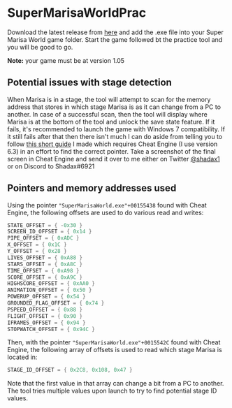 # SuperMarisaWorldPrac
Download the latest release from [here](https://github.com/shadax1/SuperMarisaWorldPrac/releases) and add the .exe file into your Super Marisa World game folder. Start the game followed bt the practice tool and you will be good to go.

**Note:** your game must be at version 1.05

## Potential issues with stage detection
When Marisa is in a stage, the tool will attempt to scan for the memory address that stores in which stage Marisa is as it can change from a PC to another.
In case of a successful scan, then the tool will display where Marisa is at the bottom of the tool and unlock the save state feature. If it fails, it's recommended to launch the game with Windows 7 compatibility.
If it still fails after that then there isn't much I can do aside from telling you to follow [this short guide](https://youtu.be/xBSTnnGhPpo) I made which requires Cheat Engine (I use version 6.3) in an effort to find the correct pointer. Take a screenshot of the final screen in Cheat Engine and send it over to me either on Twitter [@shadax1](https://twitter.com/Shadax1) or on Discord to Shadax#6921

## Pointers and memory addresses used
Using the pointer `"SuperMarisaWorld.exe"+00155438` found with Cheat Engine, the following offsets are used to do various read and writes:
```csharp
STATE_OFFSET = { -0x30 }
SCREEN_ID_OFFSET = { 0x14 }
PIPE_OFFSET = { 0xADC }
X_OFFSET = { 0x1C }
Y_OFFSET = { 0x28 }
LIVES_OFFSET = { 0xA88 }
STARS_OFFSET = { 0xA8C }
TIME_OFFSET = { 0xA98 }
SCORE_OFFSET = { 0xA9C }
HIGHSCORE_OFFSET = { 0xAA0 }
ANIMATION_OFFSET = { 0x50 }
POWERUP_OFFSET = { 0x54 }
GROUNDED_FLAG_OFFSET = { 0x74 }
PSPEED_OFFSET = { 0x88 }
FLIGHT_OFFSET = { 0x90 }
IFRAMES_OFFSET = { 0x94 }
STOPWATCH_OFFSET = { 0x94C }
```

Then, with the pointer `"SuperMarisaWorld.exe"+0015542C` found with Cheat Engine, the following array of offsets is used to read which stage Marisa is located in:
```csharp
STAGE_ID_OFFSET = { 0x2C8, 0x108, 0x47 }
```
Note that the first value in that array can change a bit from a PC to another. The tool tries multiple values upon launch to try to find potential stage ID values.
